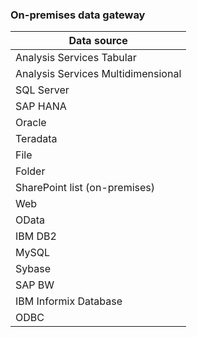 ### On-premises data gateway
| **Data source** |
| --- |
| Analysis Services Tabular |
| Analysis Services Multidimensional |
| SQL Server |
| SAP HANA |
| Oracle |
| Teradata |
| File |
| Folder |
| SharePoint list (on-premises) |
| Web |
| OData |
| IBM DB2 |
| MySQL |
| Sybase |
| SAP BW |
| IBM Informix Database |
| ODBC |

